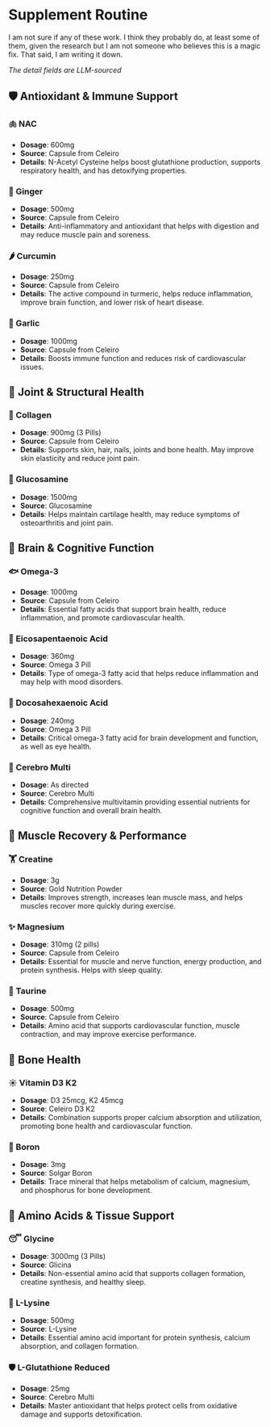 # Supplement Routine

I am not sure if any of these work. I think they probably do, at least some of them, given the research but I am not someone who believes this is a magic fix. That said, I am writing it down.

_The detail fields are LLM-sourced_

## 🛡️ Antioxidant & Immune Support

### 🫁 NAC
- **Dosage**: 600mg
- **Source**: Capsule from Celeiro
- **Details**: N-Acetyl Cysteine helps boost glutathione production, supports respiratory health, and has detoxifying properties.

### 🌱 Ginger
- **Dosage**: 500mg
- **Source**: Capsule from Celeiro
- **Details**: Anti-inflammatory and antioxidant that helps with digestion and may reduce muscle pain and soreness.

### 🌶️ Curcumin
- **Dosage**: 250mg
- **Source**: Capsule from Celeiro
- **Details**: The active compound in turmeric, helps reduce inflammation, improve brain function, and lower risk of heart disease.

### 🧄 Garlic
- **Dosage**: 1000mg
- **Source**: Capsule from Celeiro
- **Details**: Boosts immune function and reduces risk of cardiovascular issues.

## 🦴 Joint & Structural Health

### 🧬 Collagen
- **Dosage**: 900mg (3 Pills)
- **Source**: Capsule from Celeiro
- **Details**: Supports skin, hair, nails, joints and bone health. May improve skin elasticity and reduce joint pain.

### 🧠 Glucosamine
- **Dosage**: 1500mg
- **Source**: Glucosamine
- **Details**: Helps maintain cartilage health, may reduce symptoms of osteoarthritis and joint pain.

## 🧠 Brain & Cognitive Function

### 🐟 Omega-3
- **Dosage**: 1000mg
- **Source**: Capsule from Celeiro
- **Details**: Essential fatty acids that support brain health, reduce inflammation, and promote cardiovascular health.

### 🐠 Eicosapentaenoic Acid
- **Dosage**: 360mg
- **Source**: Omega 3 Pill
- **Details**: Type of omega-3 fatty acid that helps reduce inflammation and may help with mood disorders.

### 🐡 Docosahexaenoic Acid
- **Dosage**: 240mg
- **Source**: Omega 3 Pill
- **Details**: Critical omega-3 fatty acid for brain development and function, as well as eye health.

### 💊 Cerebro Multi
- **Dosage**: As directed
- **Source**: Cerebro Multi
- **Details**: Comprehensive multivitamin providing essential nutrients for cognitive function and overall brain health.

## 💪 Muscle Recovery & Performance

### 🏋️ Creatine
- **Dosage**: 3g
- **Source**: Gold Nutrition Powder
- **Details**: Improves strength, increases lean muscle mass, and helps muscles recover more quickly during exercise.

### ✨ Magnesium
- **Dosage**: 310mg (2 pills)
- **Source**: Capsule from Celeiro
- **Details**: Essential for muscle and nerve function, energy production, and protein synthesis. Helps with sleep quality.

### 🔋 Taurine
- **Dosage**: 500mg
- **Source**: Capsule from Celeiro
- **Details**: Amino acid that supports cardiovascular function, muscle contraction, and may improve exercise performance.

## 🦷 Bone Health

### ☀️ Vitamin D3 K2
- **Dosage**: D3 25mcg, K2 45mcg
- **Source**: Celeiro D3 K2
- **Details**: Combination supports proper calcium absorption and utilization, promoting bone health and cardiovascular function.

### 🧪 Boron
- **Dosage**: 3mg
- **Source**: Solgar Boron
- **Details**: Trace mineral that helps metabolism of calcium, magnesium, and phosphorus for bone development.

## 🧩 Amino Acids & Tissue Support

### 😴 Glycine
- **Dosage**: 3000mg (3 Pills)
- **Source**: Glicina
- **Details**: Non-essential amino acid that supports collagen formation, creatine synthesis, and healthy sleep.

### 🔄 L-Lysine
- **Dosage**: 500mg
- **Source**: L-Lysine
- **Details**: Essential amino acid important for protein synthesis, calcium absorption, and collagen formation.

### 🛡️ L-Glutathione Reduced
- **Dosage**: 25mg
- **Source**: Cerebro Multi
- **Details**: Master antioxidant that helps protect cells from oxidative damage and supports detoxification.